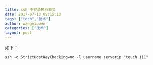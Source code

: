 ```yaml
---
title: ssh 不登录执行命令
date: 2017-07-13 09:15:13
tags: ["tech","技术"]
author: wangxiuwen
categories: ["技术"]
layout: post
---
```


如下：

	ssh -o StrictHostKeyChecking=no -l username serverip "touch 111"